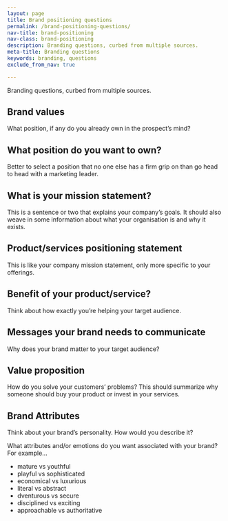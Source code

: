 ```yaml
---
layout: page
title: Brand positioning questions
permalink: /brand-positioning-questions/
nav-title: brand-positioning
nav-class: brand-positioning
description: Branding questions, curbed from multiple sources.
meta-title: Branding questions
keywords: branding, questions
exclude_from_nav: true

---
```


Branding questions, curbed from multiple sources.

## Brand values
What position, if any do you already own in the prospect’s mind?

## What position do you want to own?
Better to select a position that no one else has a firm grip on than go head to head with a marketing leader.

## What is your mission statement?
This is a sentence or two that explains your company’s goals. It should also weave in some information about what your organisation is and why it exists.

## Product/services positioning statement
This is like your company mission statement, only more specific to your offerings.

## Benefit of your product/service?
Think about how exactly you’re helping your target audience.

## Messages your brand needs to communicate
Why does your brand matter to your target audience?

## Value proposition
How do you solve your customers’ problems? This should summarize why someone should buy your product or invest in your services.

## Brand Attributes
Think about your brand’s personality. How would you describe it?

What attributes and/or emotions do you want associated with your brand? For example…

* mature vs youthful
* playful vs sophisticated
* economical vs luxurious
* literal vs abstract
* dventurous vs secure
* disciplined vs exciting
* approachable vs authoritative
